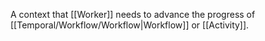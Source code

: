 A context that [[Worker]] needs to advance the progress of [[Temporal/Workflow/Workflow|Workflow]] or [[Activity]].
